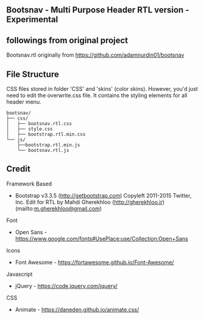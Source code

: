 ## Bootsnav - Multi Purpose Header RTL version - Experimental
## followings from original project

Bootsnav.rtl originally from https://github.com/adamnurdin01/bootsnav

## File Structure
CSS files stored in folder 'CSS' and 'skins' (color skins). However, you'd just need to edit the overwrite.css file. It contains the styling elements for all header menu. 

```
bootsnav/
├── css/
│   ├── bootsnav.rtl.css
│   ├── style.css
│   ├── bootstrap.rtl.min.css
└── js/
    ├──bootstrap.rtl.min.js
    └── bootsnav.rtl.js
```

## Credit
Framework Based
- Bootstrap v3.3.5 (http://getbootstrap.com)
 Copyleft 2011-2015 Twitter, Inc.
 Edit for RTL by Mahdi Gherekhloo (http://gherekhloo.ir)(mailto:m.gherekhloo@gmail.com)

Font
- Open Sans - https://www.google.com/fonts#UsePlace:use/Collection:Open+Sans

Icons
- Font Awesome - https://fortawesome.github.io/Font-Awesome/

Javascript
- jQuery  - https://code.jquery.com/jquery/

CSS
-  Animate - https://daneden.github.io/animate.css/

